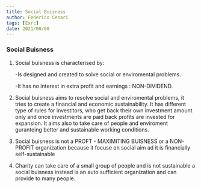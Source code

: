 ```yaml
---
title: Social Buisness 
author: Federico Cesari
tags: [Exrc]
date: 2021/00/00
---
```


### Social Buisness
1.  Social buisness is characterised by:
    
    -Is designed and created to solve social or enviromental problems.
    
    -It has no interest in extra profit and earnings : NON-DIVIDEND.
    
2.  Social buisness aims to resolve social and enviromental problems, it tries to create a financial and economic sustainability. It has different type of rules for investitors, who get back their own investment amount only and once investments are paid back profits are invested for expansion. It aims also to take care of people and enviroment guranteing better and sustainable working conditions.
    
3.  Social buisness is not a PROFT - MAXIMITING BUISNESS or a NON-PROFIT organization because it focuse on social aim ad it is financially self-sustainable
    
4.  Charity can take care of a small group of people and is not sustainable a social buisness instead is an auto sufficient organization and can provide to many people.